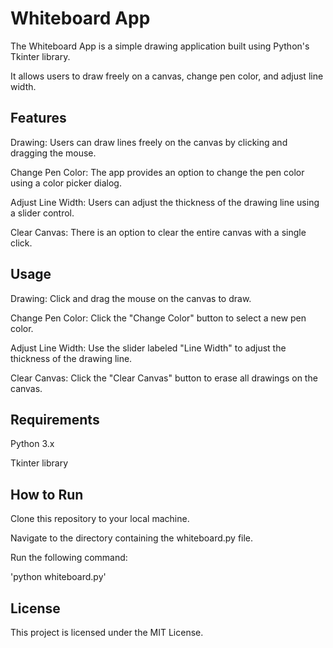 <h1>Whiteboard App</h1>

The Whiteboard App is a simple drawing application built using Python's Tkinter library. 

It allows users to draw freely on a canvas, change pen color, and adjust line width.

<h2>Features</h2>

Drawing: Users can draw lines freely on the canvas by clicking and dragging the mouse.

Change Pen Color: The app provides an option to change the pen color using a color picker dialog.

Adjust Line Width: Users can adjust the thickness of the drawing line using a slider control.

Clear Canvas: There is an option to clear the entire canvas with a single click.

<h2>Usage</h2>

Drawing: Click and drag the mouse on the canvas to draw.

Change Pen Color: Click the "Change Color" button to select a new pen color.

Adjust Line Width: Use the slider labeled "Line Width" to adjust the thickness of the drawing line.

Clear Canvas: Click the "Clear Canvas" button to erase all drawings on the canvas.

<h2>Requirements</h2>

Python 3.x

Tkinter library

<h2>How to Run</h2>

Clone this repository to your local machine.

Navigate to the directory containing the whiteboard.py file.

Run the following command:

'python whiteboard.py'


<h2>License</h2>
This project is licensed under the MIT License.
